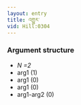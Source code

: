 ```yaml
---
layout: entry
title: འགྱུར་
vid: Hill:0304
---
```

### Argument structure
* _N =2_
* arg1 (1)
* arg1 (0)
* arg1 (0)
* arg1-arg2 (0)
